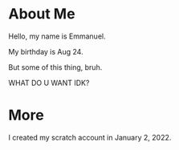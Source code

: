 # About Me

Hello, my name is Emmanuel.

My birthday is Aug 24.

But some of this thing, bruh.

WHAT DO U WANT IDK?

# More

I created my scratch account in January 2, 2022.


